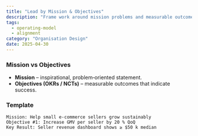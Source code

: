 ```yaml
---
title: "Lead by Mission & Objectives"
description: "Frame work around mission problems and measurable outcomes."
tags:
  - operating-model
  - alignment
category: "Organisation Design"
date: 2025-04-30
---
```

### Mission vs Objectives
* **Mission** – inspirational, problem‑oriented statement.
* **Objectives (OKRs / NCTs)** – measurable outcomes that indicate success.

### Template
```text
Mission: Help small e‑commerce sellers grow sustainably  
Objective #1: Increase GMV per seller by 20 % QoQ  
Key Result: Seller revenue dashboard shows ≥ $50 k median
```

